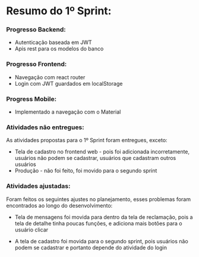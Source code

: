# Resumo do 1º Sprint:

### Progresso Backend:

* Autenticação baseada em JWT
* Apis rest para os modelos do banco

### Progresso Frontend:

* Navegação com react router
* Login com JWT guardados em localStorage

### Progress Mobile:

* Implementado a navegação com o Material

### Atividades não entregues:

As atividades propostas para o 1º Sprint foram entregues, exceto:

* Tela de cadastro no frontend web - pois foi adicionada incorretamente, usuários não podem se cadastrar, usuários que cadastram outros usuários
* Produção - não foi feito, foi movido para o segundo sprint

### Atividades ajustadas:

Foram feitos os seguintes ajustes no planejamento, esses problemas foram encontrados ao longo do desenvolvimento:

* Tela de mensagens foi movida para dentro da tela de reclamação, pois a tela de detalhe tinha poucas funções, e adiciona mais botões para o usuário clicar

* A tela de cadastro foi movida para o segundo sprint, pois usuários não podem se cadastrar e portanto depende do atividade do login
